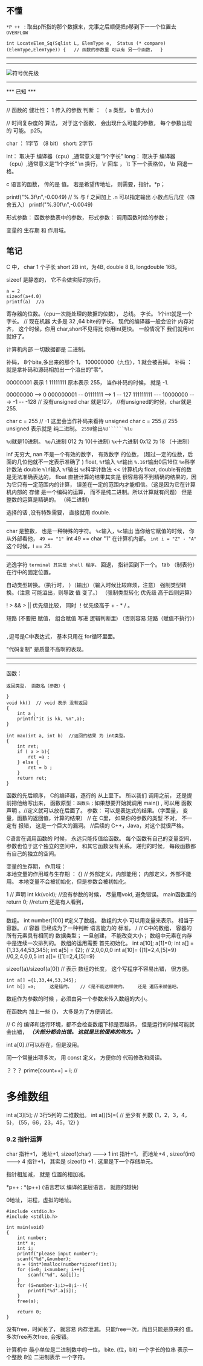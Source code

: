 ﻿## 不懂

`*P ++ `   : 取出p所指的那个数据来，完事之后顺便把p移到下⼀一个位置去
`OVERFLOW`

`int LocateElem_Sq(Sqlist L, ElemType e, 
                            Status (* compare) (ElemType,ElemType)) {   // 函数的参数里 可以有 另一个函数， 
}`


****
****


![符号优先级](https://img-blog.csdnimg.cn/20190815220421739.jpg?x-oss-process=image/watermark,type_ZmFuZ3poZW5naGVpdGk,shadow_10,text_aHR0cHM6Ly9ibG9nLmNzZG4ubmV0L3dlaXhpbl80MTA4ODg5MQ==,size_16,color_FFFFFF,t_70)

******
*** 已知 ***
******
// 函数的 健壮性：  1 传入的参数 判断 ： （ a 类型， b 值大小）

// 时间复杂度的    算法，  对于这个函数，  会出现什么可能的参数，  每个参数出现的 可能。 p25。



char ： 1字节 （8 bit）
short:  2字节

int：  取决于 编译器（cpu）,通常意义是“1个字长”
long：  取决于 编译器（cpu）,通常意义是“1个字长”
\n 换行， \r 回车 ， \t 下一个表格位，  \b 回退一格。

c 语言的函数， 传的是 值。   若是希望传地址， 则需要，指针。*p；

printf("%.3f\n",-0.0049)  // % 与 f 之间加上 .n 可以指定输出 小数点后几位（四舍五入）
printf("%.30f\n",-0.0049)

 形式参数： 函数参数表中的参数， 
形式参数： 调用函数时给的参数；

变量的 生存期 和 作用域。


## 笔记

C 中， 
char 1 个子长
short 2B
int，为4B, 
double 8 B, 
longdouble  16B。

sizeof 是静态的， 它不会做实际的执行，
```
a = 2
sizeof(a+4.0)
printf(a)  //a 

```



寄存器的位数。（cpu一次能处理的数据的位数）， 总线。  字长。  1个int就是一个字长。
// 现在机器 大多是  32 ,64 bite的字长。  现代的编译器一般会设计 内存对齐， 这个时候，你用 char,short不见得比 你用int更快。    一般情况下 我们就用int就好了。 


计算机内部 一切数据都是 二进制。

补码， 8个bite,多出来的那个 1， 100000000（九位），1 就会被丢掉。
补码 ： 就是拿补码和源码相加出一个溢出的”零“。

00000001  表示 1 
11111111  原本表示 255， 当作补码的时候， 就是 -1. 

00000000 --> 0
000000001  -- 01111111 --> 1 -- 127
111111111 --- 10000000  ---> -1 -- -128       // 没有unsigned  char 就是127， //有unsigned的时候，char就是255.

char c = 255  // -1  这里会当作补码来看待
unsigned  char c = 255   // 255  unsigned 表示就是 纯二进制。 ```255U```输出```%U``````%lu```

```%d```就是10进制。 ```%o```八进制 012 为 10(十进制) ```%x```十六进制 0x12 为 18 （十进制）


inf  无穷大,
nan  不是一个有效的数字，
有效数字 的位数， (超过一定的位数，后面的几位他就不一定表示准确了 ) 
float,  ```%f```输入   ```%f```输出 ```%.16f```输出0后16位 ```%e```科学计数法
double  ```%lf```输入   ```%f```输出  ```%e```科学计数法
<< 计算机内 float, double有的数是无法准确表达的， float 直接计算的结果其实是 很容易得不到精确的结果的，因为它只有一定范围内的计算， 误差在一定的范围内才能相信。（这是因为它在计算机内部的 存储 是一个编码的运算， 而不是纯二进制。所以计算就有问题） 
但是整数的运算是精确的。  （纯二进制）

选择的话 ,没有特殊需要， 直接就用 double. 


****
char 是整数， 也是一种特殊的字符。 ```%c```输入，```%c```输出
当你给它赋值的时候， 你从外部看他，
```49 == "1" ```int 49 == char "1"  在计算机内部。 
```int i = "Z" - "A" ```这个时候，i == 25.
****
逃逸字符
```terminal 其实是 shell 程序。```
回退， 指针回到下一个。
tab （制表符）在行中的固定位置。


自动类型转换。（执行时， ）（输出）（输入时候比较麻烦，注意）
强制类型转换。（注意 可能溢出，则导致 值 变了。） （强制类型转化 优先级 高于四则运算）

! > && > ||  优先级比较，  同时 ！优先级高于 + - * / 。 

短路   (不要把 赋值， 组合赋值 写进 逻辑判断里)  （否则容易 短路（赋值不执行））

  ```

  ```
```,```逗号是C中表达式， 基本只用在 for循环里面。


"代码复制" 是质量不高啊的表现。 
*****
*****

函数：   
```
返回类型， 函数名（参数）{

}
void kk()  // void 表示 没有返回
{
    int a ;
    printf("it is kk, %n",a);
}

int max(int a, int b)  //返回的结果 为 int类型。
{
    int ret;
    if ( a > b){
        ret =a ;
    } else {
        ret = b ;
    }
    return ret;
}

```
函数的先后顺序，  C的编译器，逐行的 从上至下。
所以我们 调用之前， 还是提前把他给写出来，
函数原型：```函数头；```如果想要开始就调用 main() , 可以用 函数声明 。//定义就可以放在后面了。 
参数：  可以是表达式的结果。（字面量， 变量，函数的返回值，计算的结果）
// 在 C里， 如果你的参数的类型 不对， 不一定有 报错， 这是一个巨大的漏洞。 //后续的 C++，Java，对这个就很严格。

C语言在调用函数的 时候， 永远只能传值给函数。
每个函数有自己的变量空间， 参数也位于这个独立的空间中， 和其它函数没有关系。
递归的时候， 每段函数都有自己的独立的空间。

变量的生存期， 作用域：  
    本地变量的作用域与生存期 ：  {}  // 外部定义，内部能用； 内部定义，外部不能用。
    本地变量不会被初始化，但是参数会被初始化。

1 // 声明  int kk(void); //没有参数的时候， 尽量用void, 避免错误。
main函数里的 return 0; //return 还是有人看到， 

*****
数组。 
int number[100] #定义了数组。  数组的大小 可以用变量来表示。 相当于容器。
// 容器 已经成为了一种判断 语言能力的   标准， 
/ // C中的数组， 容器的所有元素具有相同的 数据类型； 一旦创建， 不能改变大小； 数组中元素在内存中是连续一次排列的。 
数组的运用需要  首先初始化。
 int a[10];
 a[1]=0;
 int a[] ={1,33,44,53,345};
 int a[5] = {2}; // 2,0,0,0,0
 int a[10]= {[1]=2,4,[5]=9} //0,2,4,0,0,5
 int a[]= {[1]=2,4,[5]=9} 

 sizeof(a)/sizeof(a[0]) // 表示 数组的长度，  这个写程序不容易出错， 很方便。

  ```
  int a[] ={1,33,44,53,345};
 int b[] =a;     这是错的。   // C是不能这样做的。    还是 遍历来赋值吧。
 ```
数组作为参数的时候 ，必须由另一个参数来传入数组的大小。  
  
在函数内 加上一些 {}， 大多是为了方便调试。


 // C 的 编译和运行环境，都不会检查数组下标是否越界， 但是运行的时候可能就会出错， ***（大部分都会出错。  这就是比较蛋疼的地方。    ）***

 int a[0]  //可以存在，但是没用。

 同一个常量出项多次， 用 const 定义， 方便你的 代码修改和阅读。


？？？  prime[count++] = i;  // 



# 多维数组
int a[3][5];  // 3行5列的 二维数组。
int a[][5]={   // 至少有 列数
    {1，2，3，4，5}，
    {55，66，23，45，12}
}



###  9.2 指针运算

char 指针+1， 地址+1, sizeof(char) ---> 1
int 指针+1， 而地址+4 , sizeof(int) ---> 4 
指针+1， 其实是 sizeof() +1 . 这里是下一个存储单元。

指针相加减， 就是 位置的相加减。

*p++ : *(p++)  (语言若以 编译的底层语言， 就跑的越快)

0地址， 进程，虚拟的地址。
  
```
#include <stdio.h>
#include <stdlib.h>
 
int main(void)
{
    int number;
    int* a;
    int i;
    printf("please input number");
    scanf("%d",&number);
    a = (int*)malloc(number*sizeof(int));
    for (i=0; i<number; i++){
        scanf("%d", &a[i]);
    }
    for (i=number-1;i>=0;i--){
        printf("%d".a[i]);
    }
    free(a);

    return 0;
}
```

没有free，时间长了， 就容易 内存泄漏。
只能free一次，而且只能是原来的 值。多次free再次free, 会报错。



计算机中 最小单位是二进制数中的一位， bite. (位，bit)
一个字长的位串 表示一个整数
8位 二进制表示 一个字符。


